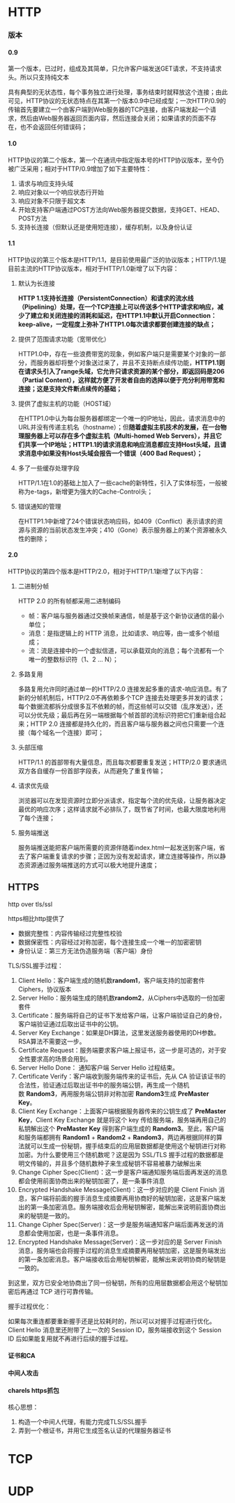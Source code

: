 # HTTP



### 版本

#### 0.9

第一个版本，已过时，组成及其简单，只允许客户端发送GET请求，不支持请求头。所以只支持纯文本

具有典型的无状态性，每个事务独立进行处理，事务结束时就释放这个连接；由此可见，HTTP协议的无状态特点在其第一个版本0.9中已经成型；一次HTTP/0.9的传输首先要建立一个由客户端到Web服务器的TCP连接，由客户端发起一个请求，然后由Web服务器返回页面内容，然后连接会关闭；如果请求的页面不存在，也不会返回任何错误码；

#### 1.0

HTTP协议的第二个版本，第一个在通讯中指定版本号的HTTP协议版本，至今仍被广泛采用；相对于HTTP/0.9增加了如下主要特性：

1. 请求与响应支持头域
2. 响应对象以一个响应状态行开始
3. 响应对象不只限于超文本
4. 开始支持客户端通过POST方法向Web服务器提交数据，支持GET、HEAD、POST方法
5. 支持长连接（但默认还是使用短连接），缓存机制，以及身份认证

#### 1.1

HTTP协议的第三个版本是HTTP/1.1，是目前使用最广泛的协议版本；HTTP/1.1是目前主流的HTTP协议版本，相对于HTTP/1.0新增了以下内容：

1. 默认为长连接

   **HTTP 1.1支持长连接（PersistentConnection）和请求的流水线（Pipelining）处理，在一个TCP连接上可以传送多个HTTP请求和响应，减少了建立和关闭连接的消耗和延迟，在HTTP1.1中默认开启Connection：keep-alive，一定程度上弥补了HTTP1.0每次请求都要创建连接的缺点；**

2. 提供了范围请求功能（宽带优化）

   HTTP1.0中，存在一些浪费带宽的现象，例如客户端只是需要某个对象的一部分，而服务器却将整个对象送过来了，并且不支持断点续传功能，**HTTP1.1则在请求头引入了range头域，它允许只请求资源的某个部分，即返回码是206（Partial Content），这样就方便了开发者自由的选择以便于充分利用带宽和连接；这是支持文件断点续传的基础；**

3. 提供了虚拟主机的功能（HOST域）

   在HTTP1.0中认为每台服务器都绑定一个唯一的IP地址，因此，请求消息中的URL并没有传递主机名（hostname）；但**随着虚拟主机技术的发展，在一台物理服务器上可以存在多个虚拟主机（Multi-homed Web Servers），并且它们共享一个IP地址；HTTP1.1的请求消息和响应消息都应支持Host头域，且请求消息中如果没有Host头域会报告一个错误（400 Bad Request）；**

4. 多了一些缓存处理字段

   HTTP/1.1在1.0的基础上加入了一些cache的新特性，引入了实体标签，一般被称为e-tags，新增更为强大的Cache-Control头；

5. 错误通知的管理

   在HTTP1.1中新增了24个错误状态响应码，如409（Conflict）表示请求的资源与资源的当前状态发生冲突；410（Gone）表示服务器上的某个资源被永久性的删除；

#### 2.0

HTTP协议的第四个版本是HTTP/2.0，相对于HTTP/1.1新增了以下内容：

1. 二进制分帧

   HTTP 2.0 的所有帧都采用二进制编码

   - 帧：客户端与服务器通过交换帧来通信，帧是基于这个新协议通信的最小单位；
   - 消息：是指逻辑上的 HTTP 消息，比如请求、响应等，由一或多个帧组成；
   - 流：流是连接中的一个虚拟信道，可以承载双向的消息；每个流都有一个唯一的整数标识符（1、2 … N）；

2. 多路复用

   多路复用允许同时通过单一的HTTP/2.0 连接发起多重的请求-响应消息。有了新的分帧机制后，HTTP/2.0不再依赖多个TCP 连接去处理更多并发的请求；每个数据流都拆分成很多互不依赖的帧，而这些帧可以交错（乱序发送），还可以分优先级；最后再在另一端根据每个帧首部的流标识符把它们重新组合起来；HTTP 2.0 连接都是持久化的，而且客户端与服务器之间也只需要一个连接（每个域名一个连接）即可；

3. 头部压缩

   HTTP/1.1 的首部带有大量信息，而且每次都要重复发送；HTTP/2.0 要求通讯双方各自缓存一份首部字段表，从而避免了重复传输；

4. 请求优先级

   浏览器可以在发现资源时立即分派请求，指定每个流的优先级，让服务器决定最优的响应次序；这样请求就不必排队了，既节省了时间，也最大限度地利用了每个连接；

5. 服务端推送

   服务端推送能把客户端所需要的资源伴随着index.html一起发送到客户端，省去了客户端重复请求的步骤；正因为没有发起请求，建立连接等操作，所以静态资源通过服务端推送的方式可以极大地提升速度；



## HTTPS

http over tls/ssl

https相比http提供了

* 数据完整性：内容传输经过完整性校验
* 数据保密性：内容经过对称加密，每个连接生成一个唯一的加密密钥
* 身份认证：第三方无法伪造服务端（客户端）身份

TLS/SSL握手过程：

1. Client Hello：客户端生成的随机数**random1**，客户端支持的加密套件Ciphers，协议版本
2. Server Hello：服务端生成的随机数**random2**，从Ciphers中选取的一份加密套件
3. Certificate：服务端将自己的证书下发给客户端，让客户端验证自己的身份，客户端验证通过后取出证书中的公钥。
4. Server Key Exchange：如果是DH算法，这里发送服务器使用的DH参数。RSA算法不需要这一步。
5. Certificate Request：服务端要求客户端上报证书，这一步是可选的，对于安全性要求高的场景会用到。
6. Server Hello Done： 通知客户端 Server Hello 过程结束。
7. Certificate Verify：客户端收到服务端传来的证书后，先从 CA 验证该证书的合法性，验证通过后取出证书中的服务端公钥，再生成一个随机数 **Random3**，再用服务端公钥非对称加密 **Random3**生成 **PreMaster Key**。
8. Client Key Exchange：上面客户端根据服务器传来的公钥生成了 **PreMaster Key**，Client Key Exchange 就是将这个 key 传给服务端，服务端再用自己的私钥解出这个 **PreMaster Key** 得到客户端生成的 **Random3**。至此，客户端和服务端都拥有 **Random1** + **Random2** + **Random3**，两边再根据同样的算法就可以生成一份秘钥，握手结束后的应用层数据都是使用这个秘钥进行对称加密。为什么要使用三个随机数呢？这是因为 SSL/TLS 握手过程的数据都是明文传输的，并且多个随机数种子来生成秘钥不容易被暴力破解出来
9. Change Cipher Spec(Client)：这一步是客户端通知服务端后面再发送的消息都会使用前面协商出来的秘钥加密了，是一条事件消息
10. Encrypted Handshake Message(Client)：这一步对应的是 Client Finish 消息，客户端将前面的握手消息生成摘要再用协商好的秘钥加密，这是客户端发出的第一条加密消息。服务端接收后会用秘钥解密，能解出来说明前面协商出来的秘钥是一致的。
11. Change Cipher Spec(Server)：这一步是服务端通知客户端后面再发送的消息都会使用加密，也是一条事件消息。
12. Encrypted Handshake Message(Server)：这一步对应的是 Server Finish 消息，服务端也会将握手过程的消息生成摘要再用秘钥加密，这是服务端发出的第一条加密消息。客户端接收后会用秘钥解密，能解出来说明协商的秘钥是一致的。

到这里，双方已安全地协商出了同一份秘钥，所有的应用层数据都会用这个秘钥加密后再通过 TCP 进行可靠传输。

握手过程优化：

如果每次重连都要重新握手还是比较耗时的，所以可以对握手过程进行优化。Client Hello 消息里还附带了上一次的 Session ID，服务端接收到这个 Session ID 后如果能复用就不再进行后续的握手过程。

#### 证书和CA



#### 中间人攻击

#### charels https抓包

核心思想：

1. 构造一个中间人代理，有能力完成TLS/SSL握手
2. 弄到一个根证书，并用它生成签名认证的代理服务器证书





# TCP



 # UDP



